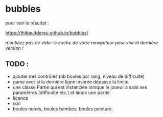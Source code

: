 # bubbles

pour voir le résultat :

https://thibaultdereu.github.io/bubbles/

*n'oubliez pas de vider le cache de votre navigateur pour voir la dernière version !*


## TODO : 
 - ajouter des contrôles (nb boules par rang, niveau de difficulté)
 - game over si la dernière ligne insérée dépasse la limite.
 - une classe Partie qui est instanciée lorsque le joueur a saisi
 ses paramètres (difficulté etc.) et lance une partie.
 - licence
 - son
 - boules noires, boules bombes, boules peinture.